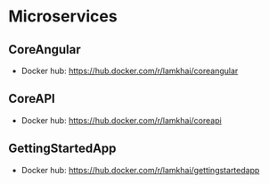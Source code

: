 # Microservices

## CoreAngular
- Docker hub: https://hub.docker.com/r/lamkhai/coreangular

## CoreAPI
- Docker hub: https://hub.docker.com/r/lamkhai/coreapi

## GettingStartedApp
- Docker hub: https://hub.docker.com/r/lamkhai/gettingstartedapp